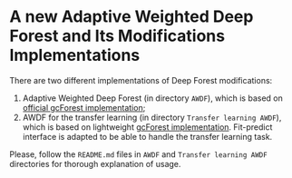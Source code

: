# A new Adaptive Weighted Deep Forest and Its Modifications Implementations

There are two different implementations of Deep Forest modifications:
1. Adaptive Weighted Deep Forest (in directory `AWDF`), which is based on [official gcForest implementation](https://github.com/kingfengji/gcForest);
2. AWDF for the transfer learning (in directory `Transfer learning AWDF`), which is based on lightweight [gcForest implementation](https://github.com/STO-OTZ/my_gcForest/). Fit-predict interface is adapted to be able to handle the transfer learning task.

Please, follow the `README.md` files in `AWDF` and `Transfer learning AWDF` directories for thorough explanation of usage.